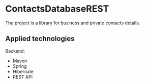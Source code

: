 # ContactsDatabaseREST

The project is a library for business and private contacts details.

## Applied technologies
Backend:
- Maven
- Spring
- Hibernate
- REST API
